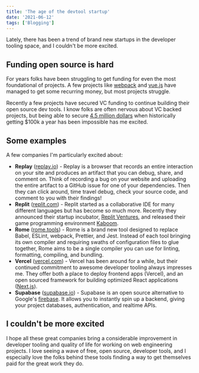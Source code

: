 ```yaml
---
title: 'The age of the devtool startup'
date: '2021-06-12'
tags: ['Blogging']
---
```


Lately, there has been a trend of brand new startups in the developer tooling space, and I couldn't be more excited.

## Funding open source is hard

For years folks have been struggling to get funding for even the most foundational of projects. A few projects like [webpack](https://opencollective.com/webpack) and [vue.js](https://www.patreon.com/evanyou) have managed to get some recurring money, but most projects struggle.

Recently a few projects have secured VC funding to continue building their open source dev tools. I know folks are often nervous about VC backed projects, but being able to secure [4.5 million dollars](https://rome.tools/blog/announcing-rome-tools-inc/) when historically getting $100k a year has been impossible has me excited.

## Some examples

A few companies I'm particularly excited about:

-   **Replay** ([replay.io](https://replay.io/)) - Replay is a browser that records an entire interaction on your site and produces an artifact that you can debug, share, and comment on. Think of recording a bug on your website and uploading the entire artifact to a GitHub issue for one of your dependencies. Then they can click around, time travel debug, check your source code, and comment to you with their findings!
-   **Replit** ([replit.com](https://replit.com/)) - Replit started as a collaborative IDE for many different languages but has become so much more. Recently they announced their startup incubator, [Replit Ventures](https://blog.replit.com/ventures), and released their game programming environment [Kaboom](https://replit.com/kaboom).
-   **Rome** ([rome.tools](https://rome.tools/)) - Rome is a brand new tool designed to replace Babel, ESLint, webpack, Prettier, and Jest. Instead of each tool bringing its own compiler and requiring swaths of configuration files to glue together, Rome aims to be a single compiler you can use for linting, formatting, compiling, and bundling.
-   **Vercel** ([vercel.com](https://vercel.com/)) - Vercel has been around for a while, but their continued commitment to awesome developer tooling always impresses me. They offer both a place to deploy frontend apps (Vercel), and an open sourced framework for building optimized React applications ([Next.js](https://nextjs.org/)).
-   **Supabase** ([supabase.io](https://supabase.io/)) - Supabase is an open source alternative to Google's [firebase](https://firebase.google.com/). It allows you to instantly spin up a backend, giving your project databases, authentication, and realtime APIs.

## I couldn't be more excited

I hope all these great companies bring a considerable improvement in developer tooling and quality of life for working on web engineering projects. I love seeing a wave of free, open source, developer tools, and I especially love the folks behind these tools finding a way to get themselves paid for the great work they do.
